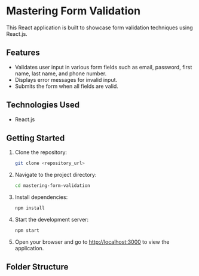 # Mastering Form Validation

This React application is built to showcase form validation techniques using React.js.

## Features

- Validates user input in various form fields such as email, password, first name, last name, and phone number.
- Displays error messages for invalid input.
- Submits the form when all fields are valid.

## Technologies Used

- React.js

## Getting Started

1. Clone the repository:

    ```bash
    git clone <repository_url>
    ```

2. Navigate to the project directory:

    ```bash
    cd mastering-form-validation
    ```

3. Install dependencies:

    ```bash
    npm install
    ```

4. Start the development server:

    ```bash
    npm start
    ```

5. Open your browser and go to [http://localhost:3000](http://localhost:3000) to view the application.

## Folder Structure

